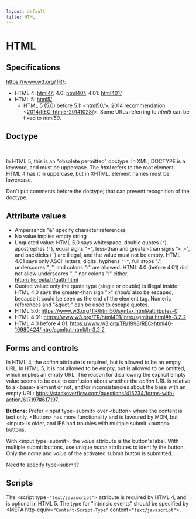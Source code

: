 ```yaml
---
layout: default
title: HTML
---
```


# HTML #

## Specifications ##

<https://www.w3.org/TR/>:

* HTML 4: [html4/](https://www.w3.org/TR/html4/); 4.0: [html40/](https://www.w3.org/TR/html40/); 4.01: [html401/](https://www.w3.org/TR/html401/)
* HTML 5: [html5/](https://www.w3.org/TR/html5/)
  * HTML 5 (5.0) before 5.1: <[html50/](https://www.w3.org/TR/html50/)>; 2014 recommendation: <[2014/REC-html5-20141028/](https://www.w3.org/TR/2014/REC-html5-20141028/)>. Some URLs referring to _html5_ can be fixed to _html50_.

## Doctype ##

<pre>
<!DOCTYPE html PUBLIC "-//W3C//DTD HTML 4.01//EN"
    "http://www.w3.org/TR/html4/strict.dtd"><!-- Encoding: UTF-8 -->
</pre>

In HTML 5, this is an "obsolete permitted" doctype. In XML, DOCTYPE is a keyword, and must be uppercase. The _html_ refers to the <html> root element. HTML 4 has it in uppercase, but in XHTML, element names must be lowercase.

Don't put comments before the doctype; that can prevent recognition of the
doctype.

## Attribute values ##

* Ampersands "&" specify character references
* No value implies empty string
* Unquoted value: HTML 5.0 says whitespace, double quotes (`"`), apostrophes (`'`), equal signs "=", less-than and greater-than signs "< >", and backticks (`` ` ``) are illegal, and the value must not be empty. HTML 4.01 says only ASCII letters, digits, hyphens `"-"`, full stops ".", underscores "`_`", and colons ":" are allowed. HTML 4.0 (before 4.01) did not allow underscores "`_`" nor colons ":" either. <http://jkorpela.fi/qattr.html>
* Quoted value: only the quote type (single or double) is illegal inside. HTML 4.0 says the greater-than sign ">" _should_ also be escaped, because it could be seen as the end of the element tag. Numeric references and "&amp;quot;" can be used to escape quotes.
* HTML 5.0: <https://www.w3.org/TR/html50/syntax.html#attributes-0>
* HTML 4.01: <https://www.w3.org/TR/html401/intro/sgmltut.html#h-3.2.2>
* HTML 4.0 before 4.01: <https://www.w3.org/TR/1998/REC-html40-19980424/intro/sgmltut.html#h-3.2.2>

## Forms and controls ##

In HTML 4, the _action_ attribute is required, but is allowed to be an empty URL. In HTML 5, it is not allowed to be empty, but is allowed to be omitted, which implies an empty URL. The reason for disallowing the explicit empty value seems to be due to confusion about whether the _action_ URL is relative to a &lt;base&gt; element or not, and/or inconsistencies about the base with an empty URL: <https://stackoverflow.com/questions/415234/forms-with-action/617197#617197>.

**Buttons:** Prefer &lt;input type=submit&gt; over &lt;button&gt; where the content is text only. &lt;Button&gt; has more functionality and is favoured by MDN, but &lt;input&gt; is older, and IE6 had troubles with multiple submit &lt;button&gt; buttons.

With &lt;input type=submit&gt;, the _value_ attribute is the button's label. With multiple submit buttons, use unique _name_ attributes to identify the button. Only the _name_ and _value_ of the activated submit button is submitted.

Need to specify type=submit?

## Scripts ##

The &lt;script type=`"text/javascript"`&gt; attribute is required by HTML 4,
and is optional in HTML 5. The type for "intrinsic events" should be
specified by &lt;META http-equiv=`"Content-Script-Type"`
content=`"text/javascript"`&gt;.
